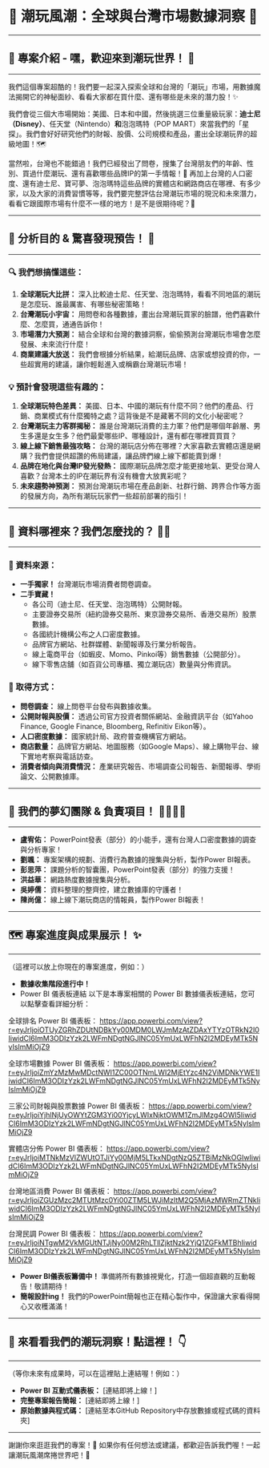# 🌈 潮玩風潮：全球與台灣市場數據洞察 🧸

---

## 🌟 專案介紹 - 嘿，歡迎來到潮玩世界！ 🚀
---
我們這個專案超酷的！我們要一起深入探索全球和台灣的「潮玩」市場，用數據魔法揭開它的神秘面紗、看看大家都在買什麼、還有哪些是未來的潛力股！✨

我們會從三個大市場開始：美國、日本和中國，然後挑選三位重量級玩家：**迪士尼（Disney）**、任天堂（Nintendo）**和**泡泡瑪特（POP MART）來當我們的「星探」。我們會好好研究他們的財報、股價、公司規模和產品，畫出全球潮玩界的超級地圖！🗺️

當然啦，台灣也不能錯過！我們已經發出了問卷，搜集了台灣朋友們的年齡、性別、買過什麼潮玩、還有喜歡哪些品牌IP的第一手情報！💖 再加上台灣的人口密度、還有迪士尼、寶可夢、泡泡瑪特這些品牌的實體店和網路商店在哪裡、有多少家，以及大家的消費習慣等等，我們要完整評估台灣潮玩市場的現況和未來潛力，看看它跟國際市場有什麼不一樣的地方！是不是很期待呢？🤩

---

## 🎯 分析目的 & 驚喜發現預告！ 🎁
---

### 🔍 我們想搞懂這些：
1.  **全球潮玩大比拼：** 深入比較迪士尼、任天堂、泡泡瑪特，看看不同地區的潮玩是怎麼玩、誰最厲害、有哪些秘密策略！
2.  **台灣潮玩小宇宙：** 用問卷和各種數據，畫出台灣潮玩買家的臉譜，他們喜歡什麼、怎麼買，通通告訴你！
3.  **市場潛力大預測：** 結合全球和台灣的數據洞察，偷偷預測台灣潮玩市場會怎麼發展、未來流行什麼！
4.  **商業建議大放送：** 我們會根據分析結果，給潮玩品牌、店家或想投資的你，一些超實用的建議，讓你輕鬆進入或稱霸台灣潮玩市場！

### 💡 預計會發現這些有趣的：
1.  **全球潮玩特色差異：** 美國、日本、中國的潮玩有什麼不同？他們的產品、行銷、商業模式有什麼獨特之處？這背後是不是藏著不同的文化小秘密呢？
2.  **台灣潮玩主力客群揭秘：** 誰是台灣潮玩消費的主力軍？他們是哪個年齡層、男生多還是女生多？他們最愛哪些IP、哪種設計，還有都在哪裡買買買？
3.  **線上線下銷售最強攻略：** 台灣的潮玩店分佈在哪裡？大家喜歡去實體店還是網購？我們會提供超讚的佈局建議，讓品牌們線上線下都能賣到爆！
4.  **品牌在地化與台灣IP發光發熱：** 國際潮玩品牌怎麼才能更接地氣、更受台灣人喜歡？台灣本土的IP在潮玩界有沒有機會大放異彩呢？
5.  **未來趨勢神預測：** 預測台灣潮玩市場在產品創新、社群行銷、跨界合作等方面的發展方向，為所有潮玩玩家們一些超前部署的指引！

---

## 💖 資料哪裡來？我們怎麼找的？ 🕵️‍♀️
---

### 📂 資料來源：
* **一手獨家！** 台灣潮玩市場消費者問卷調查。
* **二手寶藏！**
    * 各公司（迪士尼、任天堂、泡泡瑪特）公開財報。
    * 主要證券交易所（紐約證券交易所、東京證券交易所、香港交易所）股票數據。
    * 各國統計機構公布之人口密度數據。
    * 品牌官方網站、社群媒體、新聞報導及行業分析報告。
    * 線上電商平台（如蝦皮、Momo、Pinkoi等）銷售數據（公開部分）。
    * 線下零售店舖（如百貨公司專櫃、獨立潮玩店）數量與分佈資訊。

### 🚀 取得方式：
* **問卷調查：** 線上問卷平台發布與數據收集。
* **公開財報與股價：** 透過公司官方投資者關係網站、金融資訊平台（如Yahoo Finance, Google Finance, Bloomberg, Refinitiv Eikon等）。
* **人口密度數據：** 國家統計局、政府普查機構官方網站。
* **商店數量：** 品牌官方網站、地圖服務（如Google Maps）、線上購物平台、線下實地考察與電話訪查。
* **消費者傾向與消費情況：** 產業研究報告、市場調查公司報告、新聞報導、學術論文、公開數據庫。

---

## 👑 我們的夢幻團隊 & 負責項目！ 🦸‍♀️🦸‍♂️
---

* **盧宥佑：** PowerPoint發表（部分）的小能手，還有台灣人口密度數據的調查與分析專家！
* **劉颯：** 專案架構的規劃、消費行為數據的搜集與分析，製作Power BI報表。
* **彭思萍：** 課題分析的智囊團，PowerPoint發表（部分）的強力支援！
* **洪益華：** 網路熱度數據搜集與分析。
* **吳婷儒：** 資料整理的整齊控，建立數據庫的守護者！
* **陳尚億：** 線上線下潮玩商店的情報員，製作Power BI報表！

---

## 🗺️ 專案進度與成果展示！ ✨
---
（這裡可以放上你現在的專案進度，例如：）
* **數據收集階段進行中！**
* Power BI 儀表板連結
以下是本專案相關的 Power BI 數據儀表板連結，您可以點擊查看詳細分析：

全球排名 Power BI 儀表板：
https://app.powerbi.com/view?r=eyJrIjoiOTUyZGRhZDUtNDBkYy00MDM0LWJmMzAtZDAxYTYzOTRkN2I0IiwidCI6ImM3ODIzYzk2LWFmNDgtNGJlNC05YmUxLWFhN2I2MDEyMTk5NyIsImMiOjZ9

全球市場數據 Power BI 儀表板：
https://app.powerbi.com/view?r=eyJrIjoiZmYzMzMwMDctNWI1ZC00OTNmLWI2MjEtYzc4N2ViMDNkYWE1IiwidCI6ImM3ODIzYzk2LWFmNDgtNGJlNC05YmUxLWFhN2I2MDEyMTk5NyIsImMiOjZ9

三家公司財報與股票數據 Power BI 儀表板：
https://app.powerbi.com/view?r=eyJrIjoiYjhlNjUyOWYtZGM3Yi00YjcyLWIxNjktOWM1ZmJlMzg4OWI5IiwidCI6ImM3ODIzYzk2LWFmNDgtNGJlNC05YmUxLWFhN2I2MDEyMTk5NyIsImMiOjZ9

實體店分佈 Power BI 儀表板：
https://app.powerbi.com/view?r=eyJrIjoiMTNkMzVlZWUtOTJiYy00MjM5LTkxNDgtNzQ5ZTBiMzNkOGIwIiwidCI6ImM3ODIzYzk2LWFmNDgtNGJlNC05YmUxLWFhN2I2MDEyMTk5NyIsImMiOjZ9

台灣地區消費 Power BI 儀表板：
https://app.powerbi.com/view?r=eyJrIjoiZGUzMzc2MTUtMzc0Yi00ZTM5LWJiMzItM2Q5MjAzMWRmZTNkIiwidCI6ImM3ODIzYzk2LWFmNDgtNGJlNC05YmUxLWFhN2I2MDEyMTk5NyIsImMiOjZ9

台灣民調 Power BI 儀表板：
https://app.powerbi.com/view?r=eyJrIjoiNTgwM2VkMGUtNTJjNy00M2RhLTllZjktNzk2YjQ1ZGFkMTBhIiwidCI6ImM3ODIzYzk2LWFmNDgtNGJlNC05YmUxLWFhN2I2MDEyMTk5NyIsImMiOjZ9
* **Power BI儀表板籌備中！** 準備將所有數據視覺化，打造一個超直觀的互動報告！敬請期待！
* **簡報設計ing！** 我們的PowerPoint簡報也正在精心製作中，保證讓大家看得開心又收穫滿滿！

---

## 🚀 來看看我們的潮玩洞察！點這裡！ 👇
---
（等你未來有成果時，可以在這裡貼上連結喔！例如：）
* **Power BI 互動式儀表板：** [連結即將上線！]
* **完整專案報告簡報：** [連結即將上線！]
* **原始數據與程式碼：** [連結至本GitHub Repository中存放數據或程式碼的資料夾]

---
謝謝你來逛逛我們的專案！💖 如果你有任何想法或建議，都歡迎告訴我們喔！一起讓潮玩風潮席捲世界吧！🥳
